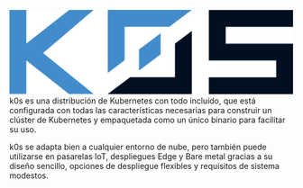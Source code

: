 ![imagen](https://github.com/mikkgh/k0s/blob/main/imagenes/k0s.svg)
k0s es una distribución de Kubernetes con todo incluido, que está configurada con todas las características necesarias para construir un clúster de Kubernetes y empaquetada como un único binario para facilitar su uso.

k0s se adapta bien a cualquier entorno de nube, pero también puede utilizarse en pasarelas IoT, despliegues Edge y Bare metal gracias a su diseño sencillo, opciones de despliegue flexibles y requisitos de sistema modestos.
